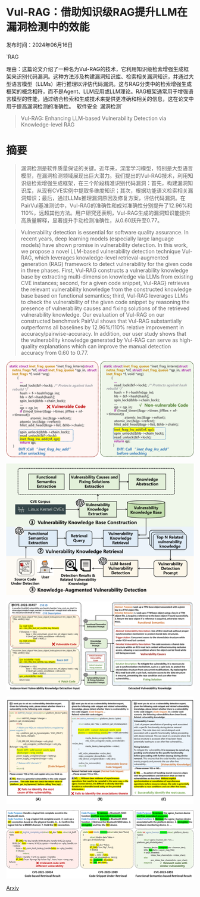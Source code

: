 # Vul-RAG：借助知识级RAG提升LLM在漏洞检测中的效能

发布时间：2024年06月16日

`RAG

理由：这篇论文介绍了一种名为Vul-RAG的技术，它利用知识级检索增强生成框架来识别代码漏洞。这种方法涉及构建漏洞知识库、检索相关漏洞知识，并通过大型语言模型（LLMs）进行推理以评估代码漏洞。这与RAG分类中的检索增强生成框架的概念相符，而不是Agent、LLM应用或LLM理论。RAG框架通常用于增强语言模型的性能，通过结合检索和生成技术来提供更准确和相关的信息，这在论文中用于提高漏洞检测的准确性。` `软件安全` `漏洞检测`

> Vul-RAG: Enhancing LLM-based Vulnerability Detection via Knowledge-level RAG

# 摘要

> 漏洞检测是软件质量保证的关键。近年来，深度学习模型，特别是大型语言模型，在漏洞检测领域展现出巨大潜力。我们提出的Vul-RAG技术，利用知识级检索增强生成框架，在三个阶段精准识别代码漏洞：首先，构建漏洞知识库，从现有CVE实例中提取多维度知识；其次，根据功能语义检索相关漏洞知识；最后，通过LLMs推理漏洞原因及修复方案，评估代码漏洞。在PairVul基准测试中，Vul-RAG的准确性和成对准确性分别提升了12.96%和110%，远超其他方法。用户研究还表明，Vul-RAG生成的漏洞知识能提供高质量解释，显著提升手动检测准确性，从0.60跃升至0.77。

> Vulnerability detection is essential for software quality assurance. In recent years, deep learning models (especially large language models) have shown promise in vulnerability detection. In this work, we propose a novel LLM-based vulnerability detection technique Vul-RAG, which leverages knowledge-level retrieval-augmented generation (RAG) framework to detect vulnerability for the given code in three phases. First, Vul-RAG constructs a vulnerability knowledge base by extracting multi-dimension knowledge via LLMs from existing CVE instances; second, for a given code snippet, Vul-RAG} retrieves the relevant vulnerability knowledge from the constructed knowledge base based on functional semantics; third, Vul-RAG leverages LLMs to check the vulnerability of the given code snippet by reasoning the presence of vulnerability causes and fixing solutions of the retrieved vulnerability knowledge. Our evaluation of Vul-RAG on our constructed benchmark PairVul shows that Vul-RAG substantially outperforms all baselines by 12.96\%/110\% relative improvement in accuracy/pairwise-accuracy. In addition, our user study shows that the vulnerability knowledge generated by Vul-RAG can serve as high-quality explanations which can improve the manual detection accuracy from 0.60 to 0.77.

![Vul-RAG：借助知识级RAG提升LLM在漏洞检测中的效能](../../../paper_images/2406.11147/x1.png)

![Vul-RAG：借助知识级RAG提升LLM在漏洞检测中的效能](../../../paper_images/2406.11147/x2.png)

![Vul-RAG：借助知识级RAG提升LLM在漏洞检测中的效能](../../../paper_images/2406.11147/x3.png)

![Vul-RAG：借助知识级RAG提升LLM在漏洞检测中的效能](../../../paper_images/2406.11147/x4.png)

![Vul-RAG：借助知识级RAG提升LLM在漏洞检测中的效能](../../../paper_images/2406.11147/x5.png)

[Arxiv](https://arxiv.org/abs/2406.11147)